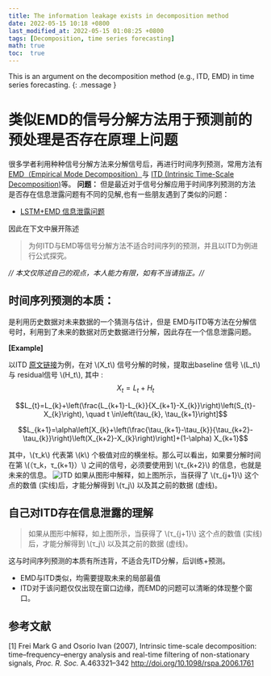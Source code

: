 ```yaml
---
title: The information leakage exists in decomposition method
date: 2022-05-15 10:18 +0800
last_modified_at: 2022-05-15 01:08:25 +0800
tags: [Decomposition, time series forecasting]
math: true
toc:  true
---
```

This is an argument on the decomposition method (e.g., ITD, EMD) in time series forecasting.
{: .message }

# 类似EMD的信号分解方法用于预测前的预处理是否存在原理上问题
  
  很多学者利用种种信号分解方法来分解信号后，再进行时间序列预测，常用方法有[EMD（Empirical Mode Decomposition）](https://zhuanlan.zhihu.com/p/40005057)与 [ITD (Intrinsic Time-Scale Decomposition)](https://ww2.mathworks.cn/matlabcentral/fileexchange/69380-intrinsic-time-scale-decomposition-itd?s_tid=srchtitle)等。
 **问题：** 但是最近对于信号分解应用于时间序列预测的方法是否存在信息泄露问题有不同的见解,也有一些朋友遇到了类似的问题：
 - [LSTM+EMD 信息泄露问题](https://www.zhihu.com/question/344152054)
 
因此在下文中展开陈述
 > 为何ITD与EMD等信号分解方法不适合时间序列的预测，并且以ITD为例进行公式探究。

 *// 本文仅陈述自己的观点，本人能力有限，如有不当请指正。//*
## 时间序列预测的本质： 
是利用历史数据对未来数据的一个猜测与估计，但是 EMD与ITD等方法在分解信号时，利用到了未来的数据对历史数据进行分解，因此存在一个信息泄露问题。

**[Example]**

以ITD [原文链接](https://royalsocietypublishing.org/doi/full/10.1098/rspa.2006.1761)为例，在对 \\\(Χ_t\\\) 信号分解的时候，提取出baseline 信号 \\\(L_t\\\) 与 residual信号 \\\(H_t\\\), 其中 :
$$
X_t =L_t +H_t
$$ 

$$L_{t}=L_{k}+\left(\frac{L_{k+1}-L_{k}}{X_{k+1}-X_{k}}\right)\left(S_{t}-X_{k}\right), \quad t \in\left(\tau_{k}, \tau_{k+1}\right]$$
 
 $$L_{k+1}=\alpha\left[X_{k}+\left(\frac{\tau_{k+1}-\tau_{k}}{\tau_{k+2}-\tau_{k}}\right)\left(X_{k+2}-X_{k}\right)\right]+(1-\alpha) X_{k+1}$$
 
其中，\\\(τ_k\\\) 代表第 \\\(k\\\) 个极值对应的横坐标。那么可以看出，如果要分解时间在第 \\\(（τ_k，τ_{k+1}）\\\) 之间的信号，必须要使用到 \\\(τ_{k+2}\\\) 的信息，也就是未来的信息。
![ITD](https://img-blog.csdnimg.cn/1ae78444e0ff49eaa35c5d36fe0882f8.png?x-oss-process=image/watermark,type_d3F5LXplbmhlaQ,shadow_50,text_Q1NETiBASmFzb25EZWFu,size_13,color_FFFFFF,t_70,g_se,x_16#pic_center)
如果从图形中解释，如上图所示，当获得了 \\\(τ_{j+1}\\\) 这个点的数值 (实线)后，才能分解得到 \\\(τ_j\\\) 以及其之前的数据 (虚线)。

## 自己对ITD存在信息泄露的理解
> 如果从图形中解释，如上图所示，当获得了 \\\(τ_{j+1}\\\) 这个点的数值 (实线)后，才能分解得到 \\\(τ_j\\\) 以及其之前的数据 (虚线)。
> 
这与时间序列预测的本质有所违背，不适合先ITD分解，后训练+预测。
- EMD与ITD类似，均需要提取未来的局部最值
- ITD对于该问题仅仅出现在窗口边缘，而EMD的问题可以清晰的体现整个窗口。

## 参考文献
[1] Frei Mark G and Osorio Ivan (2007), Intrinsic time-scale decomposition: time–frequency–energy analysis and real-time filtering of non-stationary signals, *Proc. R. Soc.* A.463321–342
http://doi.org/10.1098/rspa.2006.1761